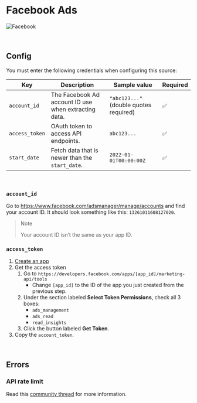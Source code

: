# Facebook Ads

![Facebook](https://upload.wikimedia.org/wikipedia/commons/thumb/8/89/Facebook_Logo_%282019%29.svg/2560px-Facebook_Logo_%282019%29.svg.png)

<br />

## Config

You must enter the following credentials when configuring this source:

| Key | Description | Sample value | Required |
| --- | --- | --- | --- |
| `account_id` | The Facebook Ad account ID use when extracting data. | `"abc123..."` (double quotes required) | ✅ |
| `access_token` | OAuth token to access API endpoints. | `abc123...` | ✅ |
| `start_date` | Fetch data that is newer than the `start_date`. | `2022-01-01T00:00:00Z` | ✅ |

<br />

### `account_id`

Go to https://www.facebook.com/adsmanager/manage/accounts and find your account ID.
It should look something like this: `13261011608127020`.

> Note
>
> Your account ID isn’t the same as your app ID.

### `access_token`

1. [Create an app](https://developers.facebook.com/docs/development/create-an-app/)
1. Get the access token
    1. Go to `https://developers.facebook.com/apps/[app_id]/marketing-api/tools`
        - Change `[app_id]` to the ID of the app you just created from the previous step.
    1. Under the section labeled <b>Select Token Permissions</b>, check all 3 boxes:
        - `ads_management`
        - `ads_read`
        - `read_insights`
    1. Click the button labeled <b>Get Token</b>.
1. Copy the `account_token`.

<br />

## Errors

### API rate limit

Read this [community thread](https://developers.facebook.com/community/threads/158172292247085/) for more information.

<br />
